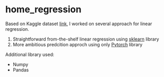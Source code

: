 # home_regression
Based on Kaggle dataset [link](https://www.kaggle.com/c/house-prices-advanced-regression-techniques), I worked on several approach for linear regression.

1. Straightforward from-the-shelf linear regression using [sklearn](https://scikit-learn.org/stable/) library 
2. More ambitious predcition approch using only [Pytorch](https://pytorch.org/) library

Additional library used:
- Numpy
- Pandas
